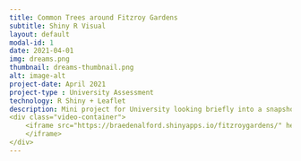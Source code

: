 ```yaml
---
title: Common Trees around Fitzroy Gardens
subtitle: Shiny R Visual
layout: default
modal-id: 1
date: 2021-04-01
img: dreams.png
thumbnail: dreams-thumbnail.png
alt: image-alt
project-date: April 2021
project-type : University Assessment
technology: R Shiny + Leaflet
description: Mini project for University looking briefly into a snapshot on plant data at the Fitzroy Gardens. This was my first introduction into using R Shiny as well as Leaflet.
<div class="video-container">
    <iframe src="https://braedenalford.shinyapps.io/fitzroygardens/" height="1000" width="1050" allowfullscreen="" frameborder="0">
    </iframe>
</div>
---
```

